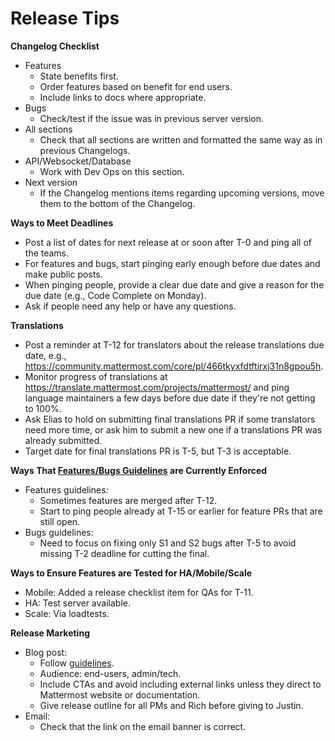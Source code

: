 # Release Tips

**Changelog Checklist**
 
 - Features
   - State benefits first.
   - Order features based on benefit for end users.
   - Include links to docs where appropriate.
 - Bugs
   - Check/test if the issue was in previous server version.
 - All sections
   - Check that all sections are written and formatted the same way as in previous Changelogs.
 - API/Websocket/Database
   - Work with Dev Ops on this section.
 - Next version
   - If the Changelog mentions items regarding upcoming versions, move them to the bottom of the Changelog.
   
**Ways to Meet Deadlines**

 - Post a list of dates for next release at or soon after T-0 and ping all of the teams.
 - For features and bugs, start pinging early enough before due dates and make public posts.
 - When pinging people, provide a clear due date and give a reason for the due date (e.g., Code Complete on Monday).
 - Ask if people need any help or have any questions.
 
**Translations**

 - Post a reminder at T-12 for translators about the release translations due date, e.g., https://community.mattermost.com/core/pl/466tkyxfdtftirxj31n8gpou5h.
 - Monitor progress of translations at https://translate.mattermost.com/projects/mattermost/ and ping language maintainers a few days before due date if they're not getting to 100%.
 - Ask Elias to hold on submitting final translations PR if some translators need more time, or ask him to submit a new one if a translations PR was already submitted.
 - Target date for final translations PR is T-5, but T-3 is acceptable.

**Ways That [Features/Bugs Guidelines](https://docs.google.com/document/d/1QxB_A1qkEJBKAvQpRa7JiSQLZhwg6HAEajNRNa7ldGg/edit) are Currently Enforced**

 - Features guidelines:
    - Sometimes features are merged after T-12.
    - Start to ping people already at T-15 or earlier for feature PRs that are still open.
 - Bugs guidelines:
   - Need to focus on fixing only S1 and S2 bugs after T-5 to avoid missing T-2 deadline for cutting the final.
   
**Ways to Ensure Features are Tested for HA/Mobile/Scale**

 - Mobile: Added a release checklist item for QAs for T-11.
 - HA: Test server available.
 - Scale: Via loadtests.

**Release Marketing**

 - Blog post:
    - Follow [guidelines](https://docs.mattermost.com/process/marketing-guidelines.html#guidelines-for-release-announcements).
    - Audience: end-users, admin/tech.
    - Include CTAs and avoid including external links unless they direct to Mattermost website or documentation.
    - Give release outline for all PMs and Rich before giving to Justin.
  - Email:
    - Check that the link on the email banner is correct.
